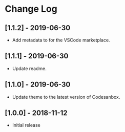 # Change Log

## [1.1.2] - 2019-06-30

- Add metadata to for the VSCode marketplace.

## [1.1.1] - 2019-06-30

- Update readme.

## [1.1.0] - 2019-06-30

- Update theme to the latest version of Codesanbox.

## [1.0.0] - 2018-11-12

- Initial release
